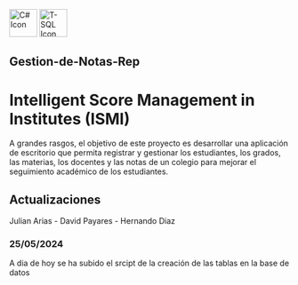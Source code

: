 <div aling-items="spacebetween">
  <img src="https://cdn.jsdelivr.net/gh/devicons/devicon/icons/csharp/csharp-original.svg" alt="C# Icon" width="50" height="50">
  <img src="https://cdn.jsdelivr.net/gh/devicons/devicon/icons/microsoftsqlserver/microsoftsqlserver-plain-wordmark.svg" alt="T-SQL Icon" width="50" height="50">
</div>

## Gestion-de-Notas-Rep 

# Intelligent Score Management in Institutes (ISMI)
A grandes rasgos, el objetivo de este proyecto es desarrollar una aplicación de escritorio que permita registrar y gestionar los estudiantes, los grados, las materias, los docentes y las notas de un colegio para mejorar el seguimiento académico de los estudiantes.

## Actualizaciones
Julian Arias - David Payares - Hernando Diaz

### 25/05/2024

A dia de hoy se ha subido el srcipt de la creación de las tablas en la base de datos
